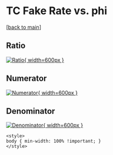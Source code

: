 # TC Fake Rate vs. phi

[[back to main](./)]



## Ratio

[![Ratio](../mtv/var/TC_fakerate_stack_phi.png){ width=600px }](../mtv/var/TC_fakerate_stack_phi.pdf)

## Numerator

[![Numerator](../mtv/num/TC_fakerate_stack_phi_num0.png){ width=600px }](../mtv/num/TC_fakerate_stack_phi_num0.pdf)

## Denominator

[![Denominator](../mtv/den/TC_fakerate_stack_phi_den.png){ width=600px }](../mtv/den/TC_fakerate_stack_phi_den.pdf)


``` {=html}
<style>
body { min-width: 100% !important; }
</style>
```
